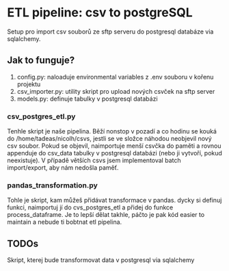 # ETL pipeline: csv to postgreSQL

Setup pro import csv souborů ze sftp serveru do postgresql databáze via sqlalchemy.

## Jak to funguje?

1. config.py: naloaduje environmental variables z .env souboru v kořenu projektu
2. csv_importer.py: utility skript pro upload nových csvček na sftp server
3. models.py: definuje tabulky v postgresql databázi

### csv_postgres_etl.py

Tenhle skript je naše pipelina. Běží nonstop v pozadí a co hodinu se kouká do /home/tadeas/nicolh/csvs, jestli se ve složce náhodou neobjevil nový csv soubor. Pokud se objevil, naimportuje menší csvčka do paměti a rovnou appenduje do csv_data tabulky v postgresql databázi (nebo ji vytvoří, pokud neexistuje). V případě větších csvs jsem implementoval batch import/export, aby nám nedošla paměť.

### pandas_transformation.py

Tohle je skript, kam můžeš přidávat transformace v pandas. dycky si definuj funkci, naimportuj jí do cvs_postgres_etl a přidej do funkce process_dataframe. Je to lepší dělat takhle, páčto je pak kód easier to maintain a nebude ti bobtnat etl pipelina.

## TODOs

Skript, kterej bude transformovat data v postgresql via sqlalchemy
